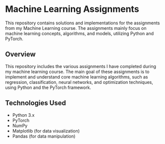 # Machine Learning Assignments

This repository contains solutions and implementations for the assignments from my Machine Learning course. The assignments mainly focus on machine learning concepts, algorithms, and models, utilizing Python and PyTorch.

## Overview

This repository includes the various assignments I have completed during my machine learning course. The main goal of these assignments is to implement and understand core machine learning algorithms, such as regression, classification, neural networks, and optimization techniques, using Python and the PyTorch framework.

## Technologies Used

- Python 3.x
- PyTorch
- NumPy
- Matplotlib (for data visualization)
- Pandas (for data manipulation)
